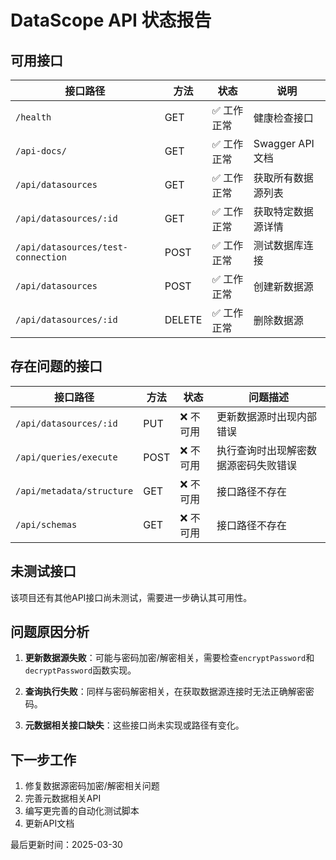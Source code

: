 # DataScope API 状态报告

## 可用接口

| 接口路径 | 方法 | 状态 | 说明 |
|---------|------|------|------|
| `/health` | GET | ✅ 工作正常 | 健康检查接口 |
| `/api-docs/` | GET | ✅ 工作正常 | Swagger API文档 |
| `/api/datasources` | GET | ✅ 工作正常 | 获取所有数据源列表 |
| `/api/datasources/:id` | GET | ✅ 工作正常 | 获取特定数据源详情 |
| `/api/datasources/test-connection` | POST | ✅ 工作正常 | 测试数据库连接 |
| `/api/datasources` | POST | ✅ 工作正常 | 创建新数据源 |
| `/api/datasources/:id` | DELETE | ✅ 工作正常 | 删除数据源 |

## 存在问题的接口

| 接口路径 | 方法 | 状态 | 问题描述 |
|---------|------|------|----------|
| `/api/datasources/:id` | PUT | ❌ 不可用 | 更新数据源时出现内部错误 |
| `/api/queries/execute` | POST | ❌ 不可用 | 执行查询时出现解密数据源密码失败错误 |
| `/api/metadata/structure` | GET | ❌ 不可用 | 接口路径不存在 |
| `/api/schemas` | GET | ❌ 不可用 | 接口路径不存在 |

## 未测试接口

该项目还有其他API接口尚未测试，需要进一步确认其可用性。

## 问题原因分析

1. **更新数据源失败**：可能与密码加密/解密相关，需要检查`encryptPassword`和`decryptPassword`函数实现。

2. **查询执行失败**：同样与密码解密相关，在获取数据源连接时无法正确解密密码。

3. **元数据相关接口缺失**：这些接口尚未实现或路径有变化。

## 下一步工作

1. 修复数据源密码加密/解密相关问题
2. 完善元数据相关API
3. 编写更完善的自动化测试脚本
4. 更新API文档

最后更新时间：2025-03-30